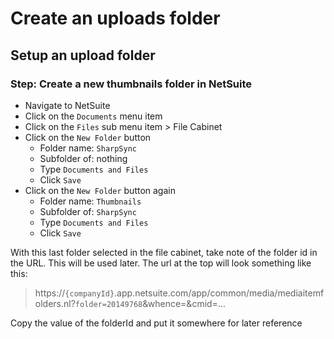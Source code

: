 # Create an uploads folder

## Setup an upload folder

### Step: Create a new thumbnails folder in NetSuite

* Navigate to NetSuite
* Click on the `Documents` menu item
* Click on the `Files` sub menu item > File Cabinet
* Click on the `New Folder` button
  * Folder name: `SharpSync`
  * Subfolder of: nothing
  * Type `Documents and Files`
  * Click `Save`
* Click on the `New Folder` button again
  * Folder name: `Thumbnails`
  * Subfolder of: `SharpSync`
  * Type `Documents and Files`
  * Click `Save`

With this last folder selected in the file cabinet, take note of the folder id in the URL. This will be used later. The url at the top will look something like this:

> https://`{companyId}`.app.netsuite.com/app/common/media/mediaitemfolders.nl?`folder=20149768`\&whence=\&cmid=...

Copy the value of the folderId and put it somewhere for later reference
